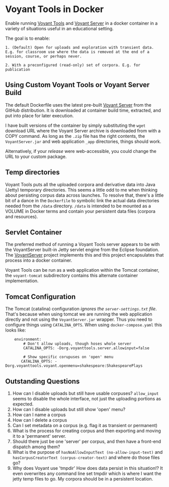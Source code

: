 # Voyant Tools in Docker

Enable running [Voyant Tools](https://github.com/sgsinclair/Voyant) and [Voyant Server](https://github.com/sgsinclair/VoyantServer) in a docker container in a variety of situations useful in an educational setting.

The goal is to enable:

    1. (Default) Open for uploads and exploration with transient data. E.g. for classroom use where the data is removed at the end of a session, course, or perhaps never.

    2. With a preconfigured (read-only) set of corpora. E.g. for publication

## Using Custom Voyant Tools or Voyant Server Build

The default Dockerfile uses the latest pre-built [Voyant Server](https://github.com/sgsinclair/VoyantServer) from the GitHub distribution. It is downloaded at container build time, extracted, and put into place for later execution.

I have built versions of the container by simply substituting the `wget` download URL where the Voyant Server archive is downloaded from with a COPY command. As long as the `.zip` file has the right contents, the `VoyantServer.jar` and web application `_app` directories, things should work.

Alternatively, if your _release_ were web-accessible, you could change the URL to your custom package.

## Temp directories

Voyant Tools puts all the uploaded corpora and derivative data into Java (Jetty) temporary directories. This seems a little odd to me when thinking about persisting corpus data across launches. To resolve that, there's a little bit of a dance in the `Dockerfile` to symbolic link the actual data directories needed from the `/data` directory. `/data` is intended to be mounted as a VOLUME in Docker terms and contain your persistent data files (corpora and resources).

## Servlet Container

The preferred method of running a Voyant Tools server appears to be with the VoyantServer built-in Jetty servlet engine from the Eclipse foundation. The [VoyantServer](https://github.com/sgsinclair/VoyantServer) project implements this and this project encapsulates that process into a docker container.

Voyant Tools can be run as a web application within the Tomcat container, the `voyant-tomcat` subdirectory contains this alternate container implementation.

## Tomcat Configuration

The Tomcat (catalina) configuration *ignores the `server-settings.txt` file*. That's because when using tomcat we are running the web application directly and not using the `VoyantServer.jar` wrapper. Thus you need to configure things using `CATALINA_OPTS`. When using `docker-compose.yaml` this looks like:

```
    environment:
        # Don't allow uploads, though hoses whole server
        CATALINA_OPTS: -Dorg.voyanttools.server.allowinput=false 

        # Show specific corupuses on 'open' menu
       CATALINA_OPTS: -Dorg.voyanttools.voyant.openmenu=shakespeare:ShakespearePlays
```

## Outstanding Questions

1. How can I disable uploads but still have usable corpuses? `allow_input` seems to disable the whole interface, not just the uploading portions as expected.
2. How can I disable uploads but still show 'open' menu?
3. How can I name a corpus
4. How can I delete a corpus
5. Can I set metadata on a corpus (e.g. flag it as transient or permanent)
6. What is the process for creating corpus and then exporting and moving it to a 'permanent' server.
7. Should there just be one 'server' per corpus, and then have a front-end dispatch among them?
8. What is the purpose of `hasNoAllowInputText (no-allow-input-text)` and `hasCorpusCreatorText (corpus-creator-text)` and where do those files go?
9. Why does Voyant use 'tmpdir' How does data persist in this situation!? It even overwrites any command line set tmpdir which is where I want the jetty temp files to go. My corpora should be in a persistent location.
